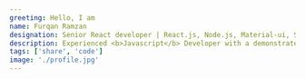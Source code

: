 ```yaml
---
greeting: Hello, I am
name: Furqan Ramzan
designation: Senior React developer | React.js, Node.js, Material-ui, Sass, Firebase, Redux, Redux Toolkit, Rematchjs, HTML, CSS, Javascript ,Typescript
description: Experienced <b>Javascript</b> Developer with a demonstrated history of working in the internet industry. Skilled in <b>Teamwork, JavaScript</b>, <b>React.js</b>, <b>Node.js</b>, and <b>Web Development</b>.
tags: ['share', 'code']
image: './profile.jpg'
---
```

